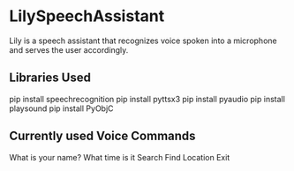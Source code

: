 # LilySpeechAssistant
Lily is a speech assistant that recognizes voice spoken into a microphone and serves the user accordingly.

## Libraries Used 

pip install speechrecognition
pip install pyttsx3
pip install pyaudio
pip install playsound
pip install PyObjC

## Currently used Voice Commands

What is your name?
What time is it
Search
Find Location
Exit

